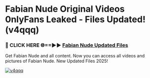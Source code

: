 # Fabian Nude Original Videos 0nlyFans Leaked - Files Updated! (v4qqq)

<h3>🔴 CLICK HERE 🌐==►► <a href="https://tinyurl.com/y5r63du9" rel="nofollow">Fabian Nude Updated Files</a></h3>

Get Fabian Nude and all content. Now you can access all videos and pictures of Fabian Nude. New Updated Files 2025!

[![v4qqq](https://i.imgur.com/UVo9nyh.gif)](https://tinyurl.com/y5r63du9)